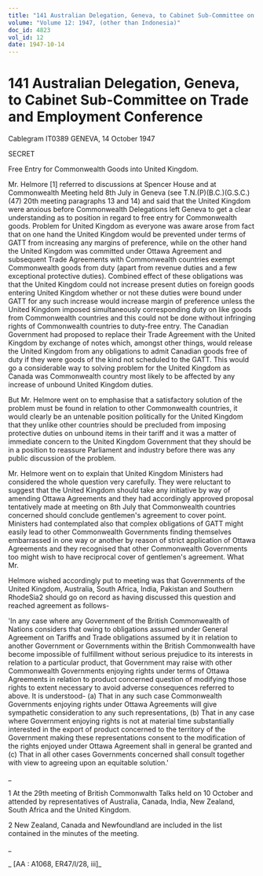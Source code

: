 ```yaml
---
title: "141 Australian Delegation, Geneva, to Cabinet Sub-Committee on Trade and Employment Conference"
volume: "Volume 12: 1947, (other than Indonesia)"
doc_id: 4823
vol_id: 12
date: 1947-10-14
---
```


# 141 Australian Delegation, Geneva, to Cabinet Sub-Committee on Trade and Employment Conference

Cablegram IT0389 GENEVA, 14 October 1947

SECRET

Free Entry for Commonwealth Goods into United Kingdom.

Mr. Helmore [1] referred to discussions at Spencer House and at Commonwealth Meeting held 8th July in Geneva (see T.N.(P)(B.C.)(G.S.C.)(47) 20th meeting paragraphs 13 and 14) and said that the United Kingdom were anxious before Commonwealth Delegations left Geneva to get a clear understanding as to position in regard to free entry for Commonwealth goods. Problem for United Kingdom as everyone was aware arose from fact that on one hand the United Kingdom would be prevented under terms of GATT from increasing any margins of preference, while on the other hand the United Kingdom was committed under Ottawa Agreement and subsequent Trade Agreements with Commonwealth countries exempt Commonwealth goods from duty (apart from revenue duties and a few exceptional protective duties). Combined effect of these obligations was that the United Kingdom could not increase present duties on foreign goods entering United Kingdom whether or not these duties were bound under GATT for any such increase would increase margin of preference unless the United Kingdom imposed simultaneously corresponding duty on like goods from Commonwealth countries and this could not be done without infringing rights of Commonwealth countries to duty-free entry. The Canadian Government had proposed to replace their Trade Agreement with the United Kingdom by exchange of notes which, amongst other things, would release the United Kingdom from any obligations to admit Canadian goods free of duty if they were goods of the kind not scheduled to the GATT. This would go a considerable way to solving problem for the United Kingdom as Canada was Commonwealth country most likely to be affected by any increase of unbound United Kingdom duties.

But Mr. Helmore went on to emphasise that a satisfactory solution of the problem must be found in relation to other Commonwealth countries, it would clearly be an untenable position politically for the United Kingdom that they unlike other countries should be precluded from imposing protective duties on unbound items in their tariff and it was a matter of immediate concern to the United Kingdom Government that they should be in a position to reassure Parliament and industry before there was any public discussion of the problem.

Mr. Helmore went on to explain that United Kingdom Ministers had considered the whole question very carefully. They were reluctant to suggest that the United Kingdom should take any initiative by way of amending Ottawa Agreements and they had accordingly approved proposal tentatively made at meeting on 8th July that Commonwealth countries concerned should conclude gentlemen's agreement to cover point. Ministers had contemplated also that complex obligations of GATT might easily lead to other Commonwealth Governments finding themselves embarrassed in one way or another by reason of strict application of Ottawa Agreements and they recognised that other Commonwealth Governments too might wish to have reciprocal cover of gentlemen's agreement. What Mr.

Helmore wished accordingly put to meeting was that Governments of the United Kingdom, Australia, South Africa, India, Pakistan and Southern RhodeSia2 should go on record as having discussed this question and reached agreement as follows-

'In any case where any Government of the British Commonwealth of Nations considers that owing to obligations assumed under General Agreement on Tariffs and Trade obligations assumed by it in relation to another Government or Governments within the British Commonwealth have become impossible of fulfillment without serious prejudice to its interests in relation to a particular product, that Government may raise with other Commonwealth Governments enjoying rights under terms of Ottawa Agreements in relation to product concerned question of modifying those rights to extent necessary to avoid adverse consequences referred to above. It is understood- (a) That in any such case Commonwealth Governments enjoying rights under Ottawa Agreements will give sympathetic consideration to any such representations, (b) That in any case where Government enjoying rights is not at material time substantially interested in the export of product concerned to the territory of the Government making these representations consent to the modification of the rights enjoyed under Ottawa Agreement shall in general be granted and (c) That in all other cases Governments concerned shall consult together with view to agreeing upon an equitable solution.'

_

1 At the 29th meeting of British Commonwalth Talks held on 10 October and attended by representatives of Australia, Canada, India, New Zealand, South Africa and the United Kingdom.

2 New Zealand, Canada and Newfoundland are included in the list contained in the minutes of the meeting.

_

_ [AA : A1068, ER47/l/28, iii]_

